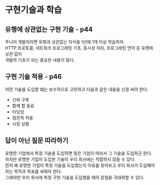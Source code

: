 # 구현기술과 학습

## 유행에 상관없는 구현 기술 - p44

주니어 개발자라면 유행과 상관없는 지식을 1년에 1개 이상 학습하자.  
HTTP 프로토콜, 네트워크 프로그래밍 기초, 동시성 처리, 프로그래밍 언어 등 유행에 상관 없이  
개발의 기초가 되는 중요한 내용이 많다.

## 구현 기술 적용 - p46

어떤 기술을 도입할 떄는 보수적으로 고민하고 다음과 같은 내용을 신경 써야 한다.

- 신뢰 구축
- 함께 할 동료
- 타당성
- 점진적 적용
- 시장 상황

## 답이 아닌 질문 따라하기

유명한 기업에서 특정 기술을 도입하면 많은 기업이 따라서 그 기술을 도입하곤 한다.  
하지만 유명한 기업이 도입한 기술이 우리 회사에는 적합하지 않을 수 있다.  
먼저 왜 유명한 기업이 특정 기술을 도입했는지 이유를 찾아보고 우리 회사가 도입해야 하는 목적과 목표를 세워야 한다.  
그래야만 우리 회사에 특정 구현 기술을 도입했을 때의 장점을 극대화할 수 있다.

